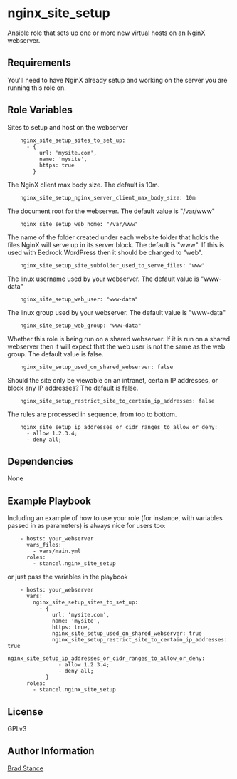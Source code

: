 nginx_site_setup
================

Ansible role that sets up one or more new virtual hosts on an NginX webserver.

Requirements
------------

You'll need to have NginX already setup and working on the server you are running this role on.

Role Variables
--------------

Sites to setup and host on the webserver

```
	nginx_site_setup_sites_to_set_up:
	  - {
		  url: 'mysite.com',
		  name: 'mysite',
		  https: true
		}
```

The NginX client max body size. The default is 10m.

```
	nginx_site_setup_nginx_server_client_max_body_size: 10m
```

The document root for the webserver. The default value is "/var/www"

```
	nginx_site_setup_web_home: "/var/www"
```

The name of the folder created under each website folder that holds the files NginX will serve up in its server block. The default is "www". If this is used with Bedrock WordPress then it should be changed to "web".

```
	nginx_site_setup_site_subfolder_used_to_serve_files: "www"
```

The linux username used by your webserver. The default value is "www-data"

```
	nginx_site_setup_web_user: "www-data"
```

The linux group used by your webserver. The default value is "www-data"

```
	nginx_site_setup_web_group: "www-data"
```

Whether this role is being run on a shared webserver. If it is run on a shared webserver then it will expect that the web user is not the same as the web group. The default value is false.

```
	nginx_site_setup_used_on_shared_webserver: false
```

Should the site only be viewable on an intranet, certain IP addresses, or block any IP addresses? The default is false.

```
	nginx_site_setup_restrict_site_to_certain_ip_addresses: false
```

The rules are processed in sequence, from top to bottom.  

``` 
	nginx_site_setup_ip_addresses_or_cidr_ranges_to_allow_or_deny:
  	  - allow 1.2.3.4;
  	  - deny all; 
```  

Dependencies
------------

None

Example Playbook
----------------

Including an example of how to use your role (for instance, with variables passed in as parameters) is always nice for users too:

```
	- hosts: your_webserver
	  vars_files:
	    - vars/main.yml
	  roles:
	    - stancel.nginx_site_setup 
```

or just pass the variables in the playbook

```
	- hosts: your_webserver 
	  vars:
        nginx_site_setup_sites_to_set_up:
          - {
              url: 'mysite.com',
              name: 'mysite',
              https: true,
              nginx_site_setup_used_on_shared_webserver: true
              nginx_site_setup_restrict_site_to_certain_ip_addresses: true
              nginx_site_setup_ip_addresses_or_cidr_ranges_to_allow_or_deny:
                - allow 1.2.3.4;
                - deny all;
		    }
	  roles:
	    - stancel.nginx_site_setup
```

License
-------

GPLv3

Author Information
------------------

[Brad Stance](https://github.com/stancel)
